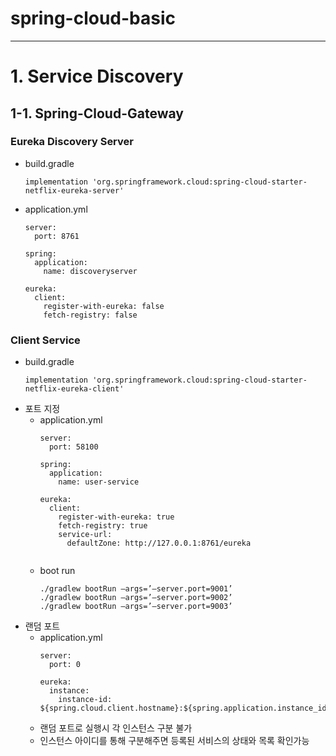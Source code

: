 # spring-cloud-basic

---
# 1. Service Discovery

## 1-1. Spring-Cloud-Gateway

### Eureka Discovery Server
- build.gradle
    ```
    implementation 'org.springframework.cloud:spring-cloud-starter-netflix-eureka-server'
    ```
- application.yml
    ```
    server:
      port: 8761
    
    spring:
      application:
        name: discoveryserver
    
    eureka:
      client:
        register-with-eureka: false
        fetch-registry: false
    ```
### Client Service
- build.gradle
    ```
    implementation 'org.springframework.cloud:spring-cloud-starter-netflix-eureka-client'
    ```
- 포트 지정
  - application.yml
    ```
    server:
      port: 58100
    
    spring:
      application:
        name: user-service
    
    eureka:
      client:
        register-with-eureka: true
        fetch-registry: true
        service-url:
          defaultZone: http://127.0.0.1:8761/eureka
          
    ```
  - boot run 
    ```
    ./gradlew bootRun —args=’—server.port=9001’
    ./gradlew bootRun —args=’—server.port=9002’
    ./gradlew bootRun —args=’—server.port=9003’
    ```
- 랜덤 포트
  - application.yml
    ```
    server:
      port: 0
      
    eureka:
      instance:
        instance-id: ${spring.cloud.client.hostname}:${spring.application.instance_id:${random.value}}
    ```
  - 랜덤 포트로 실행시 각 인스턴스 구분 불가
  - 인스턴스 아이디를 통해 구분해주면 등록된 서비스의 상태와 목록 확인가능
  
